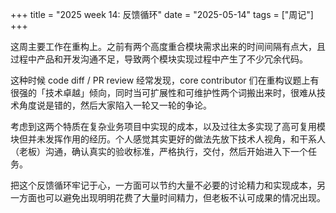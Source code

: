 +++
title = "2025 week 14: 反馈循环"
date = "2025-05-14"
tags = ["周记"]
+++

这周主要工作在重构上。之前有两个高度重合模块需求出来的时间间隔有点大，且过程中产品和开发沟通不足，导致两个模块实现过程中产生了不少冗余代码。

这种时候 code diff / PR review 经常发现，core contributor 们在重构议题上有很强的「技术卓越」倾向，同时当可扩展性和可维护性两个词搬出来时，很难从技术角度说是错的，然后大家陷入一轮又一轮的争论。

考虑到这两个特质在复杂业务项目中实现的成本，以及过往太多实现了高可复用模块但并未发挥作用的经历。个人感觉其实更好的做法先放下技术人视角，和干系人（老板）沟通，确认真实的验收标准，严格执行，交付，然后开始进入下一个任务。

把这个反馈循环牢记于心，一方面可以节约大量不必要的讨论精力和实现成本，另一方面也可以避免出现明明花费了大量时间精力，但老板不认可成果的情况出现。